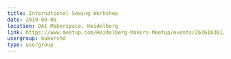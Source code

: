 ```yaml
---
title: International Sewing Workshop
date: 2019-08-06
location: DAI Makerspace, Heidelberg
link: https://www.meetup.com/Heidelberg-Makers-Meetup/events/263616361/
usergroup: makershd
type: usergroup
---
```

